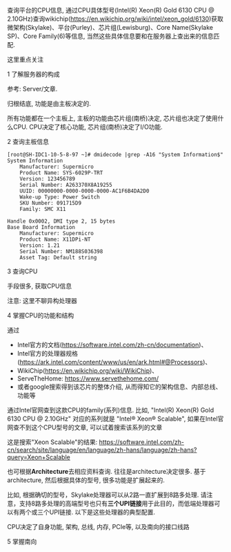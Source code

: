 
查询平台的CPU信息, 通过CPU具体型号(Intel(R) Xeon(R) Gold 6130 CPU @ 2.10GHz)查询wikichip(https://en.wikichip.org/wiki/intel/xeon_gold/6130)获取微架构(Skylake)、平台(Purley)、芯片组(Lewisburg)、Core Name(Skylake SP)、Core Family(6)等信息, 当然这些具体信息要和在服务器上查出来的信息匹配.

这里重点关注

1 了解服务器的构成

参考: Server/文章. 

归根结底, 功能是由主板决定的.

所有功能都在一个主板上, 主板的功能由芯片组(南桥)决定, 芯片组也决定了使用什么CPU. CPU决定了核心功能, 芯片组(南桥)决定了I/O功能.

2 查询主板信息

```
[root@SH-IDC1-10-5-8-97 ~]# dmidecode |grep -A16 "System Information$"
System Information
	Manufacturer: Supermicro
	Product Name: SYS-6029P-TRT
	Version: 123456789
	Serial Number: A263370X8A19255
	UUID: 00000000-0000-0000-0000-AC1F6B4DA2D0
	Wake-up Type: Power Switch
	SKU Number: 091715D9
	Family: SMC X11

Handle 0x0002, DMI type 2, 15 bytes
Base Board Information
	Manufacturer: Supermicro
	Product Name: X11DPi-NT
	Version: 1.21
	Serial Number: NM188S036398
	Asset Tag: Default string
```

3 查询CPU

手段很多, 获取CPU信息

注意: 这里不聊异构处理器

4 掌握CPU的功能和结构

通过

- Intel官方的文档(https://software.intel.com/zh-cn/documentation)、
- Intel官方的处理器规格(https://ark.intel.com/content/www/us/en/ark.html#@Processors)、
- WikiChip(https://en.wikichip.org/wiki/WikiChip)、
- ServeTheHome: https://www.servethehome.com/
- 或者google搜索得到该芯片的整体介绍, 从而得知它的架构信息、内部总线、功能等

通过Intel官网查到这款CPU的family(系列)信息. 比如, "Intel(R) Xeon(R) Gold 6130 CPU @ 2.10GHz" 对应的系列就是 "Intel® Xeon® Scalable", 如果在Intel官网查不到这个CPU型号的文章, 可以试着搜索该系列的文章

这是搜索"Xeon Scalable"的结果: https://software.intel.com/zh-cn/search/site/language/en/language/zh-hans/language/zh-hans?query=Xeon+Scalable

也可根据**Architecture**去相应资料查询. 往往是architecture决定很多. 基于architecture, 然后根据具体的型号, 很多功能是扩展起来的. 

比如, 根据确切的型号，Skylake处理器可以从2路一直扩展到8路多处理. 请注意，支持8路多处理的高端型号也只有**三个UPI链接**用于此目的，而低端处理器可以有两个或三个UPI链接. 以下是这些处理器的典型配置. 

CPU决定了自身功能, 架构, 总线, 内存, PCIe等, 以及南向的接口线路



5 掌握南向






